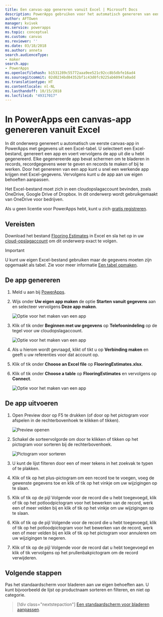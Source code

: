 ```yaml
---
title: Een canvas-app genereren vanuit Excel | Microsoft Docs
description: PowerApps gebruiken voor het automatisch genereren van een canvas-app met behulp van een Excel-bestand dat is opgeslagen in een cloudopslagaccount
author: AFTOwen
manager: kvivek
ms.service: powerapps
ms.topic: conceptual
ms.custom: canvas
ms.reviewer: ''
ms.date: 03/18/2018
ms.author: anneta
search.audienceType:
- maker
search.app:
- PowerApps
ms.openlocfilehash: b1531289c55772aaa9ee521c92cc8b5dbfe16ad4
ms.sourcegitcommit: 02d0234bd84352bf1c43d0fc9225ab60947a0add
ms.translationtype: HT
ms.contentlocale: nl-NL
ms.lasthandoff: 10/15/2018
ms.locfileid: "49317017"
---
```

# <a name="generate-a-canvas-app-from-excel-in-powerapps"></a>In PowerApps een canvas-app genereren vanuit Excel

In dit onderwerp genereert u automatisch uw eerste canvas-app in PowerApps met gegevens uit een Excel-tabel. U selecteert een Excel-bestand, genereert een app en voert vervolgens de app uit die u hebt gegenereerd. Elke gegenereerde app bevat schermen om te bladeren in records, recordgegevens weer te geven en records te maken of bij te werken. Door het genereren van een app kunt u snel een werkende app krijgen met Excel-gegevens. Vervolgens kunt u de app aan uw eigen behoeften aanpassen. 

Het Excel-bestand moet zich in een cloudopslagaccount bevinden, zoals OneDrive, Google Drive of Dropbox. In dit onderwerp wordt gebruikgemaakt van OneDrive voor bedrijven.

Als u geen licentie voor PowerApps hebt, kunt u zich [gratis registreren](../signup-for-powerapps.md).

## <a name="prerequisites"></a>Vereisten ##
Download het bestand [Flooring Estimates](https://az787822.vo.msecnd.net/documentation/get-started-from-data/FlooringEstimates.xlsx) in Excel en sla het op in uw [cloud-opslagaccount](connections/cloud-storage-blob-connections.md) om dit onderwerp exact te volgen.

> [!IMPORTANT]
> U kunt uw eigen Excel-bestand gebruiken maar de gegevens moeten zijn opgemaakt als tabel. Zie voor meer informatie [Een tabel opmaken](how-to-excel-tips.md). 

## <a name="generate-the-app"></a>De app genereren
1. Meld u aan bij [PowerApps](https://web.powerapps.com?utm_source=padocs&utm_medium=linkinadoc&utm_campaign=referralsfromdoc).

1. Wijs onder **Uw eigen app maken** de optie **Starten vanuit gegevens** aan en selecteer vervolgens **Deze app maken**.

    ![Optie voor het maken van een app](./media/get-started-create-from-data/start-from-data.png)

1. Klik of tik onder **Beginnen met uw gegevens** op **Telefoonindeling** op de tegel voor uw cloudopslagaccount.

    ![Optie voor het maken van een app](./media/get-started-create-from-data/odfb-tile.png)

1. Als u hierom wordt gevraagd, klikt of tikt u op **Verbinding maken** en geeft u uw referenties voor dat account op.

1. Klik of tik onder **Choose an Excel file** op **FlooringEstimates.xlsx**. 

1. Klik of tik onder **Choose a table** op **FlooringEstimates** en vervolgens op **Connect**.

    ![Optie voor het maken van een app](./media/get-started-create-from-data/choose-table.png)

## <a name="run-the-app"></a>De app uitvoeren
1. Open Preview door op F5 te drukken (of door op het pictogram voor afspelen in de rechterbovenhoek te klikken of tikken).

    ![Preview openen](./media/get-started-create-from-data/open-preview.png)

1. Schakel de sorteervolgorde om door te klikken of tikken op het pictogram voor sorteren bij de rechterbovenhoek.

    ![Pictogram voor sorteren](./media/get-started-create-from-data/sort-icon.png)

1. U kunt de lijst filteren door een of meer tekens in het zoekvak te typen of te plakken.

1. Klik of tik op het plus-pictogram om een record toe te voegen, voeg de gewenste gegevens toe en klik of tik op het vinkje om uw wijzigingen op te slaan.

1. Klik of tik op de pijl Volgende voor de record die u hebt toegevoegd, klik of tik op het potloodpictogram voor het bewerken van de record, werk een of meer velden bij en klik of tik op het vinkje om uw wijzigingen op te slaan.

1. Klik of tik op de pijl Volgende voor de record die u hebt toegevoegd, klik of tik op het potloodpictogram voor het bewerken van de record, werk een of meer velden bij en klik of tik op het pictogram voor annuleren om uw wijzigingen te negeren.

1. Klik of tik op de pijl Volgende voor de record dat u hebt toegevoegd en klik of tik vervolgens op het prullenbakpictogram om de record verwijderen.

## <a name="next-steps"></a>Volgende stappen
Pas het standaardscherm voor bladeren aan uw eigen behoeften aan. U kunt bijvoorbeeld de lijst op productnaam sorteren en filteren, en niet op categorie.

> [!div class="nextstepaction"]
> [Een standaardscherm voor bladeren aanpassen](customize-layout-sharepoint.md).
